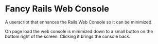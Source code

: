 
# Fancy Rails Web Console

A userscript that enhances the Rails Web Console so it can be minimized.

On page load the web console is minimized down to a small button on the bottom right of the screen. Clicking it brings the console back.


